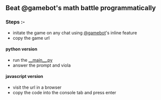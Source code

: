 ## Beat @gamebot's math battle programmatically 


### Steps :-
- initate the game on any chat using [@gamebot](https://t.me/gamebot)'s inline feature
- copy the game url

#### python version
- run the [\_\_main__.py](python/__main__.py)
- answer the prompt and viola

#### javascript version

- visit the url in a browser
- copy the code into the console tab and press enter
